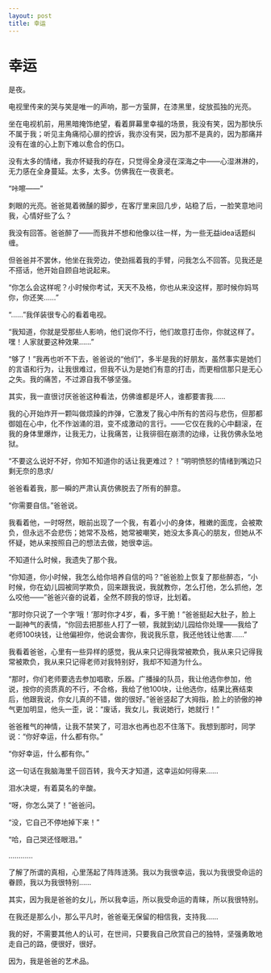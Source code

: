 ```yaml
---
layout: post
title: 幸运
---
```


# 幸运

是夜。

电视里传来的哭与笑是唯一的声响，那一方萤屏，在漆黑里，绽放孤独的光亮。

坐在电视机前，用黑暗掩饰绝望，看着屏幕里幸福的场景，我没有笑，因为那快乐不属于我；听见主角痛彻心扉的控诉，我亦没有哭，因为那不是真的，因为那痛并没有在谁的心上割下难以愈合的伤口。

没有太多的情绪，我亦怀疑我的存在，只觉得全身浸在深海之中——心湿淋淋的，无力感在全身蔓延。太多，太多。仿佛我在一夜衰老。

“咔嚓——”

刺眼的光亮。爸爸晃着微醺的脚步，在客厅里来回几步，站稳了后，一脸笑意地问我，心情好些了么？

我没有回答。爸爸醉了——而我并不想和他像以往一样，为一些无益idea话题纠缠。

但爸爸并不罢休，他坐在我旁边，使劲摇着我的手臂，问我怎么不回答。见我还是不搭话，他开始自顾自地说起来。

“你怎么会这样呢？小时候你考试，天天不及格，你也从来没这样，那时候你妈骂你，你还笑……”

“……”我佯装很专心的看着电视。

“我知道，你就是受那些人影响，他们说你不行，他们故意打击你，你就这样了。嘿！人家就要这种效果……”

“够了！”我再也听不下去，爸爸说的“他们”，多半是我的好朋友，虽然事实是她们的言语和行为，让我很难过，但我不认为是她们有意的打击，而更相信那只是无心之失。我的痛苦，不过源自我不够坚强。

其实，我一直很讨厌爸爸这种看法，仿佛谁都是坏人，谁都要害我……

我的心开始炸开一颗叫做烦躁的炸弹，它激发了我心中所有的苦闷与悲伤，但那都御姐在心中，化不作汹涌的泪，变不成激动的言行。——它仅在我的心中翻滚，在我的身体里爆炸，让我无力，让我痛苦，让我徘徊在崩溃的边缘，让我仿佛永坠地狱。

“不要这么说好不好，你知不知道你的话让我更难过？！”明明愤怒的情绪到嘴边只剩无奈的恳求/

爸爸看着我，那一瞬的严肃认真仿佛脱去了所有的醉意。

“你需要自信。”爸爸说。

我看着他，一时呀然，眼前出现了一个我，有着小小的身体，稚嫩的面庞，会被欺负，但永远不会悲伤；她常不及格，她常被嘲笑，她没太多真心的朋友，但她从不怀疑，她从来按照自己的想法去做，她很幸运。

不知道什么时候，我遗失了那个我。

“你知道，你小时候，我怎么给你培养自信的吗？”爸爸脸上恢复了那些醉态，“小时候，你在幼儿园被同学欺负，回来跟我说，我就教你，怎么打他，怎么抓他，怎么咬他——”爸爸兴奋的说着，全然不顾我的惊讶，比划着。

“那时你只说了一个字‘哦！’那时你才4岁，看，多干脆！”爸爸挺起大肚子，脸上一副神气的表情，“你回去把那些人打了一顿，我就到幼儿园给你处理——我给了老师100块钱，让他偏袒你，他说会害你，我说我乐意，我还他钱让他害……”

我看着爸爸，心里有一些异样的感觉，我从来只记得我常被欺负，我从来只记得我常被欺负，我从来只记得老师对我特别好，我却不知道为什么。

“那时，你们老师要选去参加唱歌，乐器。广播操的队员，我让他选你参加，他说，按你的资质真的不行，不合格，我给了他100块，让他选你，结果比赛结束后，他跟我说，你女儿真的不错，做的很好。”爸爸竖起了大拇指，脸上的骄傲的神气更加明显，他头一歪，说：“废话，我女儿，我说她行，她就行！”

爸爸稚气的神情，让我不禁笑了，可泪水也再也忍不住落下。我想到那时，同学说：“你好幸运，什么都有你。”

“你好幸运，什么都有你。”

这一句话在我脑海里千回百转，我今天才知道，这幸运如何得来……

泪水决堤，有着莫名的辛酸。

“呀，你怎么哭了！”爸爸问。

“没，它自己不停地掉下来！”

“哈，自己哭还怪眼泪。”

…………

了解了所谓的真相，心里荡起了阵阵涟漪。我以为我很幸运，我以为我很受命运的眷顾，我以为我很特别……

其实，因为我是爸爸的女儿，所以我幸运，所以我受命运的青睐，所以我很特别。

在我还是那么小，那么平凡时，爸爸毫无保留的相信我，支持我……

我的好，不需要其他人的认可，在世间，只要我自己欣赏自己的独特，坚强勇敢地走自己的路，便很好，很好。

因为，我是爸爸的艺术品。

































